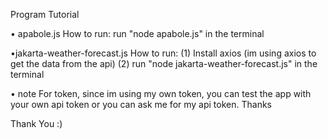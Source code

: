 Program Tutorial

• apabole.js
How to run: run "node apabole.js" in the terminal

•jakarta-weather-forecast.js
How to run: (1) Install axios (im using axios to get the data from the api) (2) run "node jakarta-weather-forecast.js" in the terminal

• note
For token, since im using my own token, you can test the app with your own api token or you can ask me for my api token. Thanks 

Thank You :)
